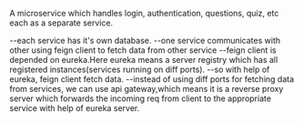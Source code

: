  A microservice which handles login, authentication, questions, quiz, etc each as a separate service.


  --each service has it's own database.
  --one service communicates with other using feign client to fetch data from other service
  --feign client is depended on eureka.Here eureka means a server registry which has all registered instances(services running on diff ports).
  --so with help of eureka, feign client fetch data.
  --instead of using diff ports for fetching data from services, we can use api gateway,which
    means it is a reverse proxy server which forwards the incoming req from client to the appropriate service
    with help of eureka server.
